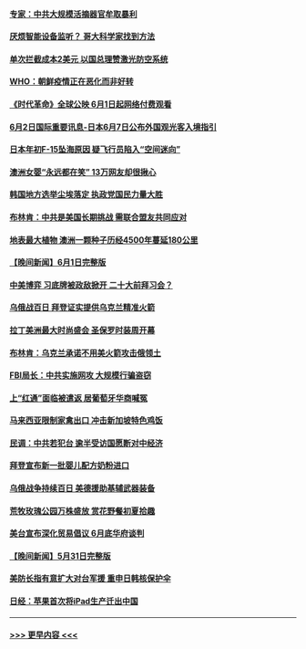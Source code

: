#### [专家：中共大规模活摘器官牟取暴利](../pages/prog202/a103444985.md?t=06022050) 
#### [厌烦智能设备监听？ 哥大科学家找到方法](../pages/prog202/a103444908.md?t=06022050) 
#### [单次拦截成本2美元 以国总理赞激光防空系统](../pages/prog202/a103444924.md?t=06022050) 
#### [WHO：朝鲜疫情正在恶化而非好转](../pages/prog202/a103444884.md?t=06022050) 
#### [《时代革命》全球公映 6月1日起网络付费观看](../pages/prog202/a103444885.md?t=06022050) 
#### [6月2日国际重要讯息-日本6月7日公布外国观光客入境指引](../pages/prog202/a103444882.md?t=06022050) 
#### [日本年初F-15坠海原因 疑飞行员陷入“空间迷向”](../pages/prog202/a103444791.md?t=06022050) 
#### [澳洲女婴“永远都在笑” 13万网友却很揪心](../pages/prog202/a103444752.md?t=06022050) 
#### [韩国地方选举尘埃落定 执政党国民力量大胜](../pages/prog202/a103444757.md?t=06022050) 
#### [布林肯：中共是美国长期挑战 需联合盟友共同应对](../pages/prog202/a103444737.md?t=06022050) 
#### [地表最大植物 澳洲一颗种子历经4500年蔓延180公里](../pages/prog202/a103444742.md?t=06022050) 
#### [【晚间新闻】6月1日完整版](../pages/prog202/a103444560.md?t=06022050) 
#### [中美博弈 习底牌被政敌掀开 二十大前拜习会？](../pages/prog202/a103444574.md?t=06022050) 
#### [乌俄战百日 拜登证实提供乌克兰精准火箭](../pages/prog202/a103444579.md?t=06022050) 
#### [拉丁美洲最大时尚盛会 圣保罗时装周开幕](../pages/prog202/a103444486.md?t=06022050) 
#### [布林肯：乌克兰承诺不用美火箭攻击俄领土](../pages/prog202/a103444313.md?t=06022050) 
#### [FBI局长：中共实施网攻 大规模行骗盗窃](../pages/prog202/a103444393.md?t=06022050) 
#### [上“红通”面临被遣返 居葡萄牙华商喊冤](../pages/prog202/a103444330.md?t=06022050) 
#### [马来西亚限制家禽出口 冲击新加坡特色鸡饭](../pages/prog202/a103444244.md?t=06022050) 
#### [民调：中共若犯台 逾半受访国愿断对中经济](../pages/prog202/a103444240.md?t=06022050) 
#### [拜登宣布新一批婴儿配方奶粉进口](../pages/prog202/a103444175.md?t=06022050) 
#### [乌俄战争持续百日 美德援助基辅武器装备](../pages/prog202/a103444241.md?t=06022050) 
#### [荒牧玫瑰公园万株盛放 赏花野餐初夏拾趣](../pages/prog202/a103444248.md?t=06022050) 
#### [美台宣布深化贸易倡议 6月底华府谈判](../pages/prog202/a103444116.md?t=06022050) 
#### [【晚间新闻】5月31日完整版](../pages/prog202/a103443598.md?t=06022050) 
#### [美防长指有意扩大对台军援 重申日韩核保护伞](../pages/prog202/a103444072.md?t=06022050) 
#### [日经：苹果首次将iPad生产迁出中国](../pages/prog202/a103444044.md?t=06022050) 

----
#### [ >>> 更早内容 <<< ](../indexes/prog202-earlier.md)
